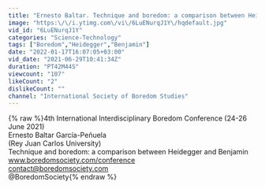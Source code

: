 ```yaml
---
title: "Ernesto Baltar. Technique and boredom: a comparison between Heidegger and Benjamin"
image: "https:\/\/i.ytimg.com\/vi\/6LuENurqJ1Y\/hqdefault.jpg"
vid_id: "6LuENurqJ1Y"
categories: "Science-Technology"
tags: ["Boredom","Heidegger","Benjamin"]
date: "2022-01-17T16:07:05+03:00"
vid_date: "2021-06-29T10:41:34Z"
duration: "PT42M44S"
viewcount: "107"
likeCount: "2"
dislikeCount: ""
channel: "International Society of Boredom Studies"
---
```

{% raw %}4th International Interdisciplinary Boredom Conference (24-26 June 2021)<br />Ernesto Baltar García-Peñuela<br />(Rey Juan Carlos University)<br />Technique and boredom: a comparison between Heidegger and Benjamin<br />www.boredomsociety.com/conference<br />contact@boredomsociety.com<br />@BoredomSociety{% endraw %}
